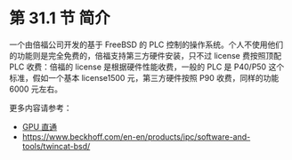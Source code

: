 # 第 31.1 节 简介

一个由倍福公司开发的基于 FreeBSD 的 PLC 控制的操作系统。个人不使用他们的功能则是完全免费的，倍福支持第三方硬件安装，只不过 license 费按照顶配 PLC 收费：倍福的 license 是根据硬件性能收费，一般的 PLC 是 P40/P50 这个标准，假如一个基本 license1500 元，第三方硬件按照 P90 收费，同样的功能 6000 元左右。

更多内容请参考：

- [GPU 直通](https://github.com/FreeBSD-Ask/freebsd-journal-cn/blob/main/2023-0304/GPU%20Passthrough.md)
- <https://www.beckhoff.com/en-en/products/ipc/software-and-tools/twincat-bsd/>
